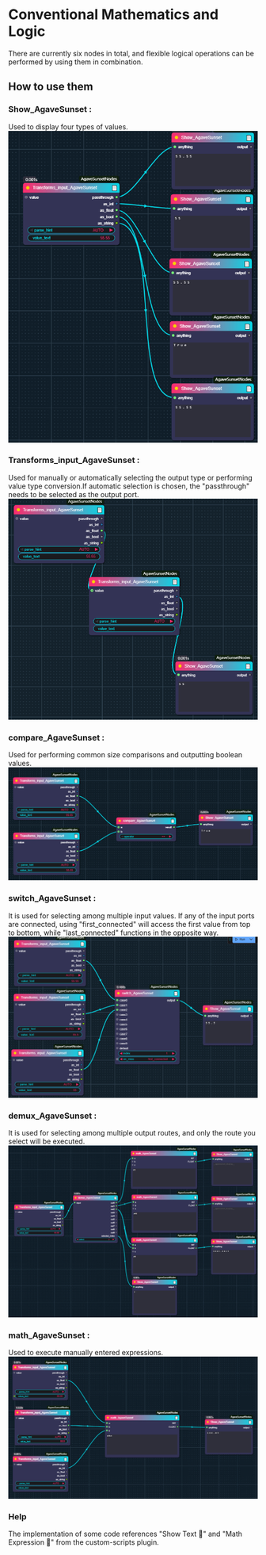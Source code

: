 # Conventional Mathematics and Logic
There are currently six nodes in total, and flexible logical operations can be performed by using them in combination.
## How to use them
### Show_AgaveSunset : 
Used to display four types of values.    
![show](preview/Show_AgaveSunset.png)  

### Transforms_input_AgaveSunset : 
Used for manually or automatically selecting the output type or performing value type conversion.If automatic selection is chosen, the "passthrough" needs to be selected as the output port.
![show](preview/Transforms_input_AgaveSunset.png) 

### compare_AgaveSunset : 
Used for performing common size comparisons and outputting boolean values.
![show](preview/compare_AgaveSunset.png) 

### switch_AgaveSunset : 
It is used for selecting among multiple input values. If any of the input ports are connected, using "first_connected" will access the first value from top to bottom, while "last_connected" functions in the opposite way.
![show](preview/switch_AgaveSunset.png) 

### demux_AgaveSunset : 
It is used for selecting among multiple output routes, and only the route you select will be executed.
![show](preview/demux_AgaveSunset.png) 

### math_AgaveSunset : 
Used to execute manually entered expressions.
![show](preview/math_AgaveSunset.png)  

### Help
The implementation of some code references "Show Text 🐍" and "Math Expression 🐍" from the custom-scripts plugin.
